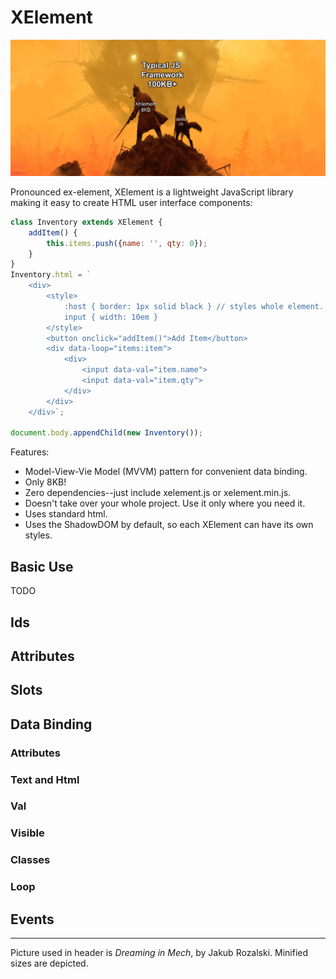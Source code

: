 # XElement


![header](img/header.jpg)

Pronounced ex-element, XElement is a lightweight JavaScript library making it easy to create HTML user interface components:

```javascript
class Inventory extends XElement {
    addItem() {
        this.items.push({name: '', qty: 0});
    }
}
Inventory.html = `
	<div>
		<style>
			:host { border: 1px solid black } // styles whole element.
			input { width: 10em }
		</style>
		<button onclick="addItem()">Add Item</button>
		<div data-loop="items:item">
			<div>
				<input data-val="item.name">
				<input data-val="item.qty">
			</div>
		</div>
	</div>`;

document.body.appendChild(new Inventory());
```

Features:

- Model-View-Vie Model (MVVM) pattern for convenient data binding.
- Only 8KB!
- Zero dependencies--just include xelement.js or xelement.min.js.
- Doesn't take over your whole project.  Use it only where you need it.
- Uses standard html.
- Uses the ShadowDOM by default, so each XElement can have its own styles.

## Basic Use

TODO





## Ids



## Attributes

## Slots

## Data Binding

### Attributes

### Text and Html

### Val

### Visible

### Classes

### Loop



## Events







---

Picture used in header is *Dreaming in Mech*, by Jakub Rozalski.  Minified sizes are depicted.

